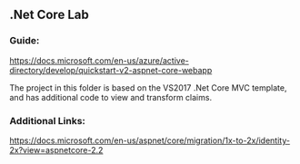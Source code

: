 ## .Net Core Lab

### Guide:

https://docs.microsoft.com/en-us/azure/active-directory/develop/quickstart-v2-aspnet-core-webapp

The project in this folder is based on the VS2017 .Net Core MVC template, and has additional code to view and transform claims.

### Additional Links:

https://docs.microsoft.com/en-us/aspnet/core/migration/1x-to-2x/identity-2x?view=aspnetcore-2.2

